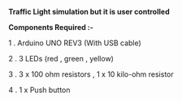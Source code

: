 **Traffic Light simulation but it is user controlled**

**Components Required :-**

1 . Arduino UNO REV3 (With USB cable)

2 . 3 LEDs (red , green , yellow)

3 . 3 x 100 ohm resistors , 1 x 10 kilo-ohm resistor

4 . 1 x Push button
